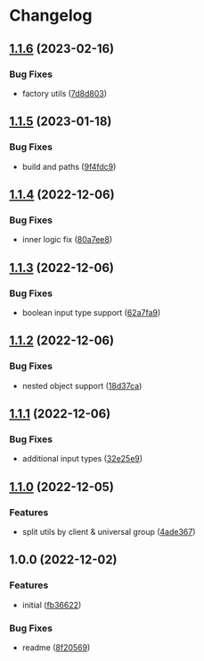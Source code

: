 # Changelog

## [1.1.6](https://github.com/artmizu/utils/compare/v1.1.5...v1.1.6) (2023-02-16)


### Bug Fixes

* factory utils ([7d8d803](https://github.com/artmizu/utils/commit/7d8d8034570fd04a4cea74412a8bb27474d93a5d))

## [1.1.5](https://github.com/artmizu/utils/compare/v1.1.4...v1.1.5) (2023-01-18)


### Bug Fixes

* build and paths ([9f4fdc9](https://github.com/artmizu/utils/commit/9f4fdc95bf7b4b65944f49494f14b5eb72d7e651))

## [1.1.4](https://github.com/artmizu/utils/compare/v1.1.3...v1.1.4) (2022-12-06)


### Bug Fixes

* inner logic fix ([80a7ee8](https://github.com/artmizu/utils/commit/80a7ee8b93065bea3c576704996e1b850a3e6e03))

## [1.1.3](https://github.com/artmizu/utils/compare/v1.1.2...v1.1.3) (2022-12-06)


### Bug Fixes

* boolean input type support ([62a7fa9](https://github.com/artmizu/utils/commit/62a7fa9c15e28cf870f5a96c7935f6868ab080c4))

## [1.1.2](https://github.com/artmizu/utils/compare/v1.1.1...v1.1.2) (2022-12-06)


### Bug Fixes

* nested object support ([18d37ca](https://github.com/artmizu/utils/commit/18d37ca2932e6026306fe5bc6119d1149259d3c3))

## [1.1.1](https://github.com/artmizu/utils/compare/v1.1.0...v1.1.1) (2022-12-06)


### Bug Fixes

* additional input types ([32e25e9](https://github.com/artmizu/utils/commit/32e25e989e750830db72481fa46c095a4ecd99ac))

## [1.1.0](https://github.com/artmizu/utils/compare/v1.0.0...v1.1.0) (2022-12-05)


### Features

* split utils by client & universal group ([4ade367](https://github.com/artmizu/utils/commit/4ade367cf5d6bd9ecd957bae6ef9a0336183b4ec))

## 1.0.0 (2022-12-02)


### Features

* initial ([fb36622](https://github.com/artmizu/utils/commit/fb366225bf5104994085330b508d456d54acd9e0))


### Bug Fixes

* readme ([8f20569](https://github.com/artmizu/utils/commit/8f205698e1635c4b97f094b262ec7c283832dc3f))
